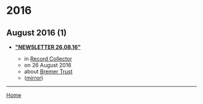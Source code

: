 # 2016

## August 2016 (1)

 - [**"NEWSLETTER 26.08.16"**](https://recordcollectormag.com/newsletter-26-08-16)

    - in [Record Collector](https://recordcollectormag.com/)
    - on 26 August 2016
    - about [Bremer Trust](../../topics/bremer-trust/index.md)
    - ([mirror](https://web.archive.org/web/*/https://recordcollectormag.com/newsletter-26-08-16))

----

[Home](../index.md)
